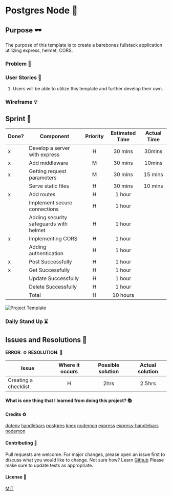 # Postgres Node :rocket:

## Purpose :dark_sunglasses:

The purpose of this template is to create a barebones fullstack application utilizing express, helmet, CORS.

### Problem :open_book:

### User Stories :telescope:

1. Users will be able to utilize this template and further develop their own.

### Wireframe :bulb:

## Sprint :athletic_shoe:

| Done? | Component                              | Priority | Estimated Time | Actual Time |
| ----- | -------------------------------------- | :------: | :------------: | :---------: |
| x     | Develop a server with express          |    H     |    30 mins     |   30mins    |
| x     | Add middleware                         |    M     |    30 mins     |   10mins    |
| x     | Getting request parameters             |    M     |    30 mins     |   15 mins   |
|       | Serve static files                     |    H     |    30 mins     |   10 mins   |
| x     | Add routes                             |    H     |     1 hour     |             |
|       | Implement secure connections           |    H     |     1 hour     |             |
|       | Adding security safeguards with helmet |    H     |     1 hour     |             |
| x     | Implementing CORS                      |    H     |     1 hour     |             |
|       | Adding authentication                  |    H     |     1 hour     |             |
| x     | Post Successfully                      |    H     |     1 hour     |             |
| x     | Get Successfully                       |    H     |     1 hour     |             |
|       | Update Successfully                    |    H     |     1 hour     |             |
|       | Delete Successfully                    |    H     |     1 hour     |             |
|       | Total                                  |    H     |    10 hours    |             |

![Project Template](https://miro.medium.com/max/183/1*kJCTzTrvZpbDsM2l2kg_jw.png)

### Daily Stand Up :hourglass:

## Issues and Resolutions :flashlight:

**ERROR**: :gear:
**RESOLUTION**: :key:

| Issue                | Where it occurs | Possible solution | Actual solution |
| -------------------- | :-------------: | :---------------: | :-------------: |
| Creating a checklist |        H        |       2hrs        |     2.5hrs      |

#### What is one thing that I learned from doing this project? :books:

#### Credits :recycle:

[dotenv]()
[handlebars]()
[postgres]()
[knex]()
[nodemon]()
[express]()
[express-handlebars]()
[nodemon]()

#### Contributing :round_pushpin:

Pull requests are welcome. For major changes, please open an issue first to discuss what you would like to change.
Not sure how? Learn [Github](https://www.youtube.com/watch?v=3RjQznt-8kE&list=PL4cUxeGkcC9goXbgTDQ0n_4TBzOO0ocPR)
Please make sure to update tests as appropriate.

#### License :memo:

[MIT](https://choosealicense.com/licenses/mit/)
